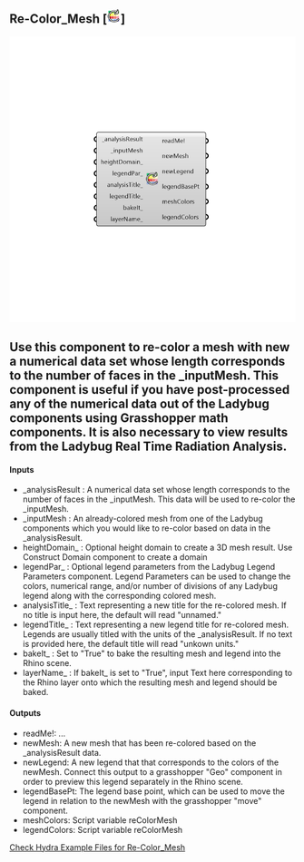 ## Re-Color_Mesh [![IMAGE](images/icons/Re-Color_Mesh.png)]

![IMAGE](images/components/Re-Color_Mesh.png)

Use this component to re-color a mesh with new a numerical data set whose length corresponds to the number of faces in the _inputMesh.
 This component is useful if you have post-processed any of the numerical data out of the Ladybug components using Grasshopper math components.
 It is also necessary to view results from the Ladybug Real Time Radiation Analysis.
 -
 

#### Inputs
* _analysisResult <Required>: A numerical data set whose length corresponds to the number of faces in the _inputMesh.  This data will be used to re-color the _inputMesh.
* _inputMesh <Required>: An already-colored mesh from one of the Ladybug components which you would like to re-color based on data in the _analysisResult.
* heightDomain_ <Optional>: Optional height domain to create a 3D mesh result. Use Construct Domain component to create a domain
* legendPar_ <Optional>: Optional legend parameters from the Ladybug Legend Parameters component.  Legend Parameters can be used to change the colors, numerical range, and/or number of divisions of any Ladybug legend along with the corresponding colored mesh.
* analysisTitle_ <Optional>: Text representing a new title for the re-colored mesh.  If no title is input here, the default will read "unnamed."
* legendTitle_ <Optional>: Text representing a new legend title for re-colored mesh. Legends are usually titled with the units of the _analysisResult.  If no text is provided here, the default title will read "unkown units."
* bakeIt_ <Optional>: Set to "True" to bake the resulting mesh and legend into the Rhino scene.
* layerName_ <Optional>: If bakeIt_ is set to "True", input Text here corresponding to the Rhino layer onto which the resulting mesh and legend should be baked.

#### Outputs
* readMe!: ...
* newMesh: A new mesh that has been re-colored based on the _analysisResult data.
* newLegend: A new legend that that corresponds to the colors of the newMesh. Connect this output to a grasshopper "Geo" component in order to preview this legend separately in the Rhino scene.  
* legendBasePt: The legend base point, which can be used to move the legend in relation to the newMesh with the grasshopper "move" component.
* meshColors: Script variable reColorMesh
* legendColors: Script variable reColorMesh


[Check Hydra Example Files for Re-Color_Mesh](https://hydrashare.github.io/hydra/index.html?keywords=Re-Color_Mesh)